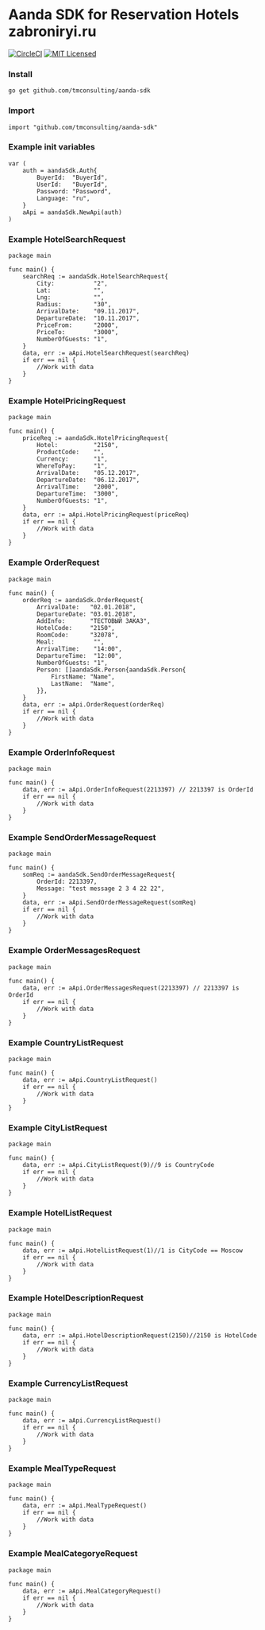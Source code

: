 # Aanda SDK for Reservation Hotels zabroniryi.ru
[![CircleCI](https://circleci.com/gh/tmconsulting/aanda-sdk/tree/develop.svg?style=shield)](https://circleci.com/gh/tmconsulting/aanda-sdk)
[![MIT Licensed](https://img.shields.io/badge/license-MIT-blue.svg)](https://raw.githubusercontent.com/circleci/cci-demo-react/master/LICENSE)

### Install
```
go get github.com/tmconsulting/aanda-sdk
```

### Import
```golang
import "github.com/tmconsulting/aanda-sdk"
```

### Example init variables
```golang
var (
	auth = aandaSdk.Auth{
		BuyerId:  "BuyerId",
		UserId:   "BuyerId",
		Password: "Password",
		Language: "ru",
	}
	aApi = aandaSdk.NewApi(auth)
)
```

### Example HotelSearchRequest
```golang
package main

func main() {
	searchReq := aandaSdk.HotelSearchRequest{
		City:           "2",
		Lat:            "",
		Lng:            "",
		Radius:         "30",
		ArrivalDate:    "09.11.2017",
		DepartureDate:  "10.11.2017",
		PriceFrom:      "2000",
		PriceTo:        "3000",
		NumberOfGuests: "1",
	}
	data, err := aApi.HotelSearchRequest(searchReq)
	if err == nil {
		//Work with data
	}
}
 ```

 ### Example HotelPricingRequest
```golang
package main

func main() {
	priceReq := aandaSdk.HotelPricingRequest{
		Hotel:          "2150",
		ProductCode:    "",
		Currency:       "1",
		WhereToPay:     "1",
		ArrivalDate:    "05.12.2017",
		DepartureDate:  "06.12.2017",
		ArrivalTime:    "2000",
		DepartureTime:  "3000",
		NumberOfGuests: "1",
	}
	data, err := aApi.HotelPricingRequest(priceReq)
	if err == nil {
		//Work with data
	}
}
 ```

### Example OrderRequest
```golang
package main

func main() {
	orderReq := aandaSdk.OrderRequest{
		ArrivalDate:   "02.01.2018",
		DepartureDate: "03.01.2018",
		AddInfo:       "ТЕСТОВЫЙ ЗАКАЗ",
		HotelCode:     "2150",
		RoomCode:      "32078",
		Meal:           "",
		ArrivalTime:    "14:00",
		DepartureTime:  "12:00",
		NumberOfGuests: "1",
		Person: []aandaSdk.Person{aandaSdk.Person{
			FirstName: "Name",
			LastName:  "Name",
		}},
	}
	data, err := aApi.OrderRequest(orderReq)
	if err == nil {
		//Work with data
	}
}
 ```

### Example OrderInfoRequest
```golang
package main

func main() {
	data, err := aApi.OrderInfoRequest(2213397) // 2213397 is OrderId
	if err == nil {
		//Work with data
	}
}
 ```

  ### Example SendOrderMessageRequest
```golang
package main

func main() {
    somReq := aandaSdk.SendOrderMessageRequest{
		OrderId: 2213397,
		Message: "test message 2 3 4 22 22",
	}
	data, err := aApi.SendOrderMessageRequest(somReq)
	if err == nil {
		//Work with data
	}
}
 ```

 ### Example OrderMessagesRequest
```golang
package main

func main() {
	data, err := aApi.OrderMessagesRequest(2213397) // 2213397 is OrderId
	if err == nil {
		//Work with data
	}
}
 ```

### Example CountryListRequest
```golang
package main

func main() {
	data, err := aApi.CountryListRequest()
	if err == nil {
		//Work with data
	}
}
 ```

### Example CityListRequest
```golang
package main

func main() {
	data, err := aApi.CityListRequest(9)//9 is CountryCode
	if err == nil {
		//Work with data
	}
}
 ```

### Example HotelListRequest
```golang
package main

func main() {
	data, err := aApi.HotelListRequest(1)//1 is CityCode == Moscow
	if err == nil {
		//Work with data
	}
}
 ```

 ### Example HotelDescriptionRequest
```golang
package main

func main() {
	data, err := aApi.HotelDescriptionRequest(2150)//2150 is HotelCode
	if err == nil {
		//Work with data
	}
}
 ```

### Example CurrencyListRequest
```golang
package main

func main() {
	data, err := aApi.CurrencyListRequest()
	if err == nil {
		//Work with data
	}
}
 ```

 ### Example MealTypeRequest
```golang
package main

func main() {
	data, err := aApi.MealTypeRequest()
	if err == nil {
		//Work with data
	}
}
 ```

 ### Example MealCategoryeRequest
```golang
package main

func main() {
	data, err := aApi.MealCategoryRequest()
	if err == nil {
		//Work with data
	}
}
 ```